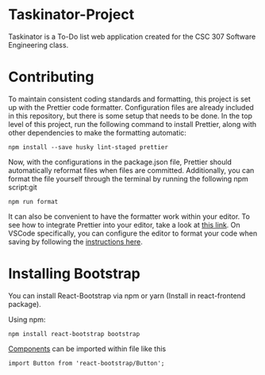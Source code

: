 # Taskinator-Project

Taskinator is a To-Do list web application created for the CSC 307 Software Engineering class.

# Contributing

To maintain consistent coding standards and formatting, this project is set up with the
Prettier code formatter. Configuration files are already included in this repository, but there
is some setup that needs to be done. In the top level of this project, run the following command
to install Prettier, along with other dependencies to make the formatting automatic:

`npm install --save husky lint-staged prettier`

Now, with the configurations in the package.json file, Prettier should automatically reformat files
when files are committed. Additionally, you can format the file yourself through the terminal by
running the following npm script:git

`npm run format`

It can also be convenient to have the formatter work within your editor. To see how to integrate
Prettier into your editor, take a look at [this link](https://prettier.io/docs/en/editors.html).
On VSCode specifically, you can configure the editor to format your code when saving by following
the [instructions here](https://blog.yogeshchavan.dev/automatically-format-code-on-file-save-in-visual-studio-code-using-prettier).

# Installing Bootstrap

You can install React-Bootstrap via npm or yarn (Install in react-frontend package).

Using npm:

`npm install react-bootstrap bootstrap`

[Components](https://react-bootstrap.netlify.app/docs/components/accordion) can be imported within file like this

`import Button from 'react-bootstrap/Button';`
